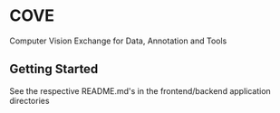 # COVE
Computer Vision Exchange for Data, Annotation and Tools

## Getting Started

See the respective README.md's in the frontend/backend application directories

